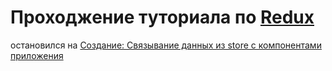 Проходжение туториала по [Redux](https://maxfarseer.gitbooks.io/redux-course-ru/)
===========================

остановился на [Создание: Связывание данных из store с компонентами приложения](https://maxfarseer.gitbooks.io/redux-course-ru/content/prisoedinenie_dannih_connect.html)

